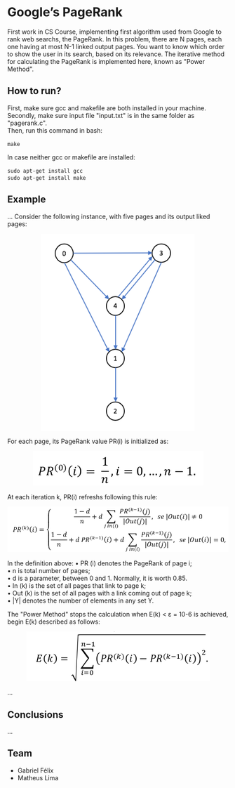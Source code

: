 # Google’s PageRank
First work in CS Course, implementing first algorithm used from Google to rank web searchs, the PageRank. In this problem, there are N pages, each one having at most N-1 linked output pages. You want to know which order to show the user in its search, based on its relevance. The iterative method for calculating the PageRank is implemented here, known as "Power Method".

## How to run?

First, make sure gcc and makefile are both installed in your machine.  
Secondly, make sure input file "input.txt" is in the same folder as "pagerank.c".  
Then, run this command in bash:
```
make
```
In case neither gcc or makefile are installed:
```
sudo apt-get install gcc
sudo apt-get install make
```
## Example

...
Consider the following instance, with five pages and its output liked pages:

<p align="center">
  <img src="assets/sample.png" align=center width=350 height=450/>
</p>

For each page, its PageRank value PR(i) is initialized as:

<p align="center">
  <img src="assets/init_pagerank.jpg" />
</p>

At each iteration k, PR(i) refreshs following this rule:

<p align="center">
  <img src="assets/pagerank.jpg" />
</p>

In the definition above:
• PR (i) denotes the PageRank of page i;  
• n is total number of pages;  
• d is a parameter, between 0 and 1. Normally, it is worth 0.85.  
• In (k) is the set of all pages that link to page k;  
• Out (k) is the set of all pages with a link coming out of page k;  
• |Y| denotes the number of elements in any set Y.  

The "Power Method" stops the calculation when E(k) < ε = 10-6 is achieved, begin E(k) described as follows: 
<p align="center">
  <img src="assets/stop_condition.jpg" />
</p>

...

## Conclusions
...

## Team
- Gabriel Félix
- Matheus Lima
